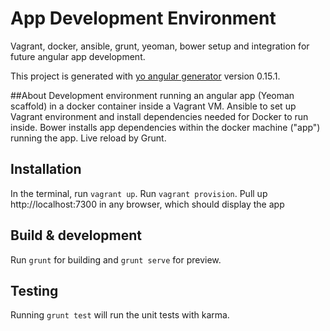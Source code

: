 # App Development Environment
Vagrant, docker, ansible, grunt, yeoman, bower setup and integration for future angular app development.

This project is generated with [yo angular generator](https://github.com/yeoman/generator-angular)
version 0.15.1.

##About
Development environment running an angular app (Yeoman scaffold) in a docker container inside a Vagrant VM. Ansible to set up Vagrant environment and install dependencies needed for Docker to run inside. Bower installs app dependencies within the docker machine ("app") running the app. Live reload by Grunt.

## Installation

In the terminal, run ``vagrant up``.
Run ``vagrant provision``.
Pull up http://localhost:7300 in any browser, which should display the app

## Build & development

Run `grunt` for building and `grunt serve` for preview.

## Testing

Running `grunt test` will run the unit tests with karma.
